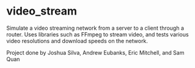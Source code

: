 # video_stream 

Simulate a video streaming network from a server to a client through a router. Uses libraries such as FFmpeg to stream video, and tests various video resolutions and download speeds on the network. 

Project done by Joshua Silva, Andrew Eubanks, Eric Mitchell, and Sam Quan 
